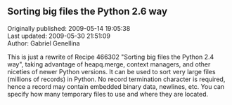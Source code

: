 ## Sorting big files the Python 2.6 way  
Originally published: 2009-05-14 19:05:38  
Last updated: 2009-05-30 21:51:09  
Author: Gabriel Genellina  
  
This is just a rewrite of Recipe 466302 "Sorting big files the Python 2.4 way", taking advantage of heapq.merge, context managers, and other niceties of newer Python versions. It can be used to sort very large files (millions of records) in Python. No record termination character is required, hence a record may contain embedded binary data, newlines, etc. You can specify how many temporary files to use and where they are located.
